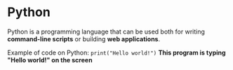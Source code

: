 # Python

Python is a programming language that can be used both for writing **command-line scripts** or building **web applications**.

Example of code on Python:
`print("Hello world!")`
**This program is typing "Hello world!" on the screen**